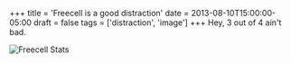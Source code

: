 +++
title = 'Freecell is a good distraction'
date = 2013-08-10T15:00:00-05:00
draft = false
tags = ['distraction', 'image']
+++
Hey, 3 out of 4 ain't bad.

![Freecell Stats](/images/freecell_stats.jpg)
